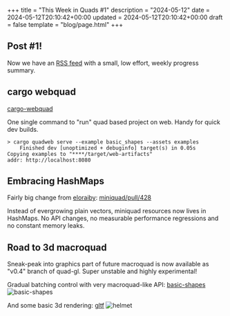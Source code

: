 +++
title = "This Week in Quads #1"
description = "2024-05-12"
date = 2024-05-12T20:10:42+00:00
updated = 2024-05-12T20:10:42+00:00
draft = false
template = "blog/page.html"
+++

## Post #1!

Now we have an [RSS feed](http://macroquad.rs/atom.xml) with a small, low effort, weekly progress summary.

## cargo webquad

[cargo-webquad](https://github.com/not-fl3/cargo-webquad/)

One single command to "run" quad based project on web. Handy for quick dev builds.

```
> cargo quadweb serve --example basic_shapes --assets examples
    Finished dev [unoptimized + debuginfo] target(s) in 0.05s
Copying examples to "****/target/web-artifacts"
addr: http://localhost:8080
```

## Embracing HashMaps

Fairly big change from [eloraiby](https://github.com/eloraiby): [miniquad/pull/428](https://github.com/not-fl3/miniquad/pull/428)

Instead of evergrowing plain vectors, miniquad resources now lives in HashMaps. No API changes, no measurable performance regressions and no constant memory leaks.

## Road to 3d macroquad

Sneak-peak into graphics part of future macroquad is now available as "v0.4" branch of quad-gl. Super unstable and highly experimental!

Gradual batching control with very macroquad-like API:
[basic-shapes](https://github.com/not-fl3/quad-gl/blob/v0.4/examples/basic_shapes.rs)
![basic-shapes](/week1/basic_shapes.gif)

And some basic 3d rendering:
[gltf](https://github.com/not-fl3/quad-gl/blob/v0.4/examples/gltf.rs)
![helmet](/week1/h.gif)
